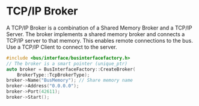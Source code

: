 # TCP/IP Broker
A TCP/IP Broker is a combination of a Shared Memory Broker and a TCP/IP Server.
The broker implements a shared memory broker and connects a TCP/IP server to that memory.
This enables remote connections to the bus.
Use a TCP/IP Client to connect to the server.

``` C++
#include <bus/interface/businterfacefactory.h>
// The broker is a smart pointer (unique_ptr)
auto broker = BusInterfaceFactory::CreateBroker(
    BrokerType::TcpBrokerType);
broker->Name("BusMemory"); // Share memory name
broker->Address("0.0.0.0");
broker->Port(42611);
broker->Start();    
```
